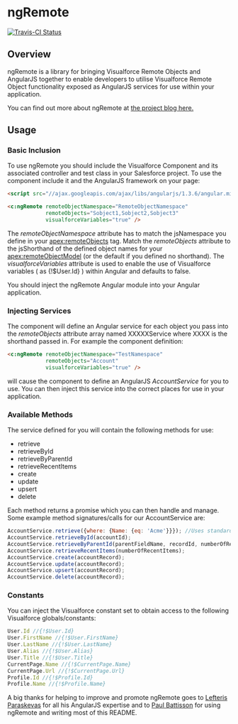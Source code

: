 # ngRemote

<a href="https://travis-ci.org/florianhoehn/ngRemote">
  <img alt="Travis-CI Status"
       src="https://travis-ci.org/florianhoehn/ngRemote.svg?branch=master">
</a>

## Overview

ngRemote is a library for bringing Visualforce Remote Objects and AngularJS together to enable developers to utilise Visualforce Remote Object functionality exposed as AngularJS services for use within your application.

You can find out more about ngRemote at [the project blog here.](https://medium.com/angularjs-visualforce-remoteobjects-joined)

## Usage

### Basic Inclusion

To use ngRemote you should include the Visualforce Component and its associated controller and test class in your Salesforce project. To use the component include it and the AngularJS framework on your page:

```HTML
<script src="//ajax.googleapis.com/ajax/libs/angularjs/1.3.6/angular.min.js"></script>

<c:ngRemote remoteObjectNamespace="RemoteObjectNamespace" 
            remoteObjects="Sobject1,Sobject2,Sobject3" 
            visualforceVariables="true" />
```

The *remoteObjectNamespace* attribute has to match the jsNamespace you define in your <apex:remoteObjects> tag. Match the *remoteObjects* attribute to the jsShorthand of the defined object names for your <apex:remoteObjectModel> (or the default if you defined no shorthand). The *visualforceVariables* attribute is used to enable the use of Visualforce variables ( as {!$User.Id} ) within Angular and defaults to false.

You should inject the ngRemote Angular module into your Angular application.

### Injecting Services

The component will define an Angular service for each object you pass into the *remoteObjects* attribute array named XXXXXService where XXXX is the shorthand passed in. For example the component definition:

```HTML
<c:ngRemote remoteObjectNamespace="TestNamespace" 
            remoteObjects="Account" 
            visualforceVariables="true" />
```
will cause the component to define an AngularJS *AccountService* for you to use. You can then inject this service into the correct places for use in your application.

### Available Methods

The service defined for you will contain the following methods for use:
- retrieve
- retrieveById
- retrieveByParentId
- retrieveRecentItems
- create
- update
- upsert
- delete

Each method returns a promise which you can then handle and manage. Some example method signatures/calls for our AccountService are:

```javascript
AccountService.retrieve({where: {Name: {eq: 'Acme'}}}); //Uses standard VF Remote Objects JSON filters
AccountService.retrieveById(accountId);
AccountService.retrieveByParentId(parentFieldName, recordId, numberOfRecords);
AccountService.retrieveRecentItems(numberOfRecentItems);
AccountService.create(accountRecord);
AccountService.update(accountRecord);
AccountService.upsert(accountRecord);
AccountService.delete(accountRecord);
```

### Constants

You can inject the Visualforce constant set to obtain access to the following Visualforce globals/constants:

```javascript
User.Id //{!$User.Id}
User.FirstName //{!$User.FirstName}
User.LastName //{!$User.LastName}
User.Alias //{!$User.Alias}
User.Title //{!$User.Title}
CurrentPage.Name //{!$CurrentPage.Name}
CurrentPage.Url //{!$CurrentPage.Url}
Profile.Id //{!$Profile.Id}
Profile.Name //{!$Profile.Name}
```

A big thanks for helping to improve and promote ngRemote goes to [Lefteris Paraskevas](https://github.com/lefos987) for all his AngularJS expertise and to [Paul Battisson](https://github.com/pbattisson) for using ngRemote and writing most of this README.
